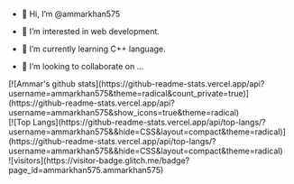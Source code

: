 <head>
  <link rel="stylesheet" href="https://cdn.jsdelivr.net/gh/devicons/devicon@latest/devicon.min.css">
 </head>
<body>
  
  - <p>👋 Hi, I’m @ammarkhan575</p>
  - <p>👀 I’m interested in web development.</p>
  - <p>🌱 I’m currently learning C++ language.</p>
  - <p>💞️ I’m looking to collaborate on ...</p>
<div style="display:inline-block">
<div>
[![Ammar's github stats](https://github-readme-stats.vercel.app/api?username=ammarkhan575&theme=radical&count_private=true)](https://github-readme-stats.vercel.app/api?username=ammarkhan575&show_icons=true&theme=radical)
</div>
<div>
[![Top Langs](https://github-readme-stats.vercel.app/api/top-langs/?username=ammarkhan575&&hide=CSS&layout=compact&theme=radical)](https://github-readme-stats.vercel.app/api/top-langs/?username=ammarkhan575&&hide=CSS&layout=compact&theme=radical)
</div>
</div>
![visitors](https://visitor-badge.glitch.me/badge?page_id=ammarkhan575.ammarkhan575)
</body>
